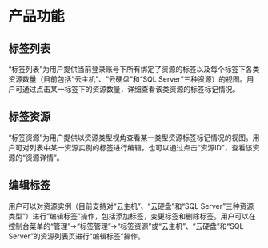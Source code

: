 ﻿# 产品功能

## 标签列表

“标签列表”为用户提供当前登录账号下所有绑定了资源的标签以及每个标签下各类资源数量（目前包括“云主机”、“云硬盘”和“SQL Server”三种资源）的视图。用户可通过点击某一标签下的资源数量，详细查看该类资源的标签标记情况。

## 标签资源
“标签资源”为用户提供以资源类型视角查看某一类型资源标签标记情况的视图。用户可对列表中某一资源实例的标签进行编辑，也可以通过点击“资源ID”，查看该资源的“资源详情”。

## 编辑标签
用户可以对资源实例（目前支持对“云主机”、“云硬盘”和“SQL Server”三种资源类型”）进行“编辑标签”操作，包括添加标签，变更标签和删除标签。用户可以在控制台菜单的“管理”->“标签管理”->“标签资源”或“云主机”、“云硬盘”和“SQL Server”的资源列表页进行“编辑标签”操作。
